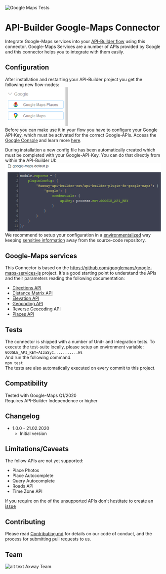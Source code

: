 ![Google Maps Tests](https://github.com/Axway-API-Builder-Ext/api-builder-extras/workflows/Google%20Maps%20Tests/badge.svg)

# API-Builder Google-Maps Connector

Integrate Google-Maps services into your [API-Builder flow][1] using this connector. Google-Maps Services are a number of APIs provided by Google and this connector helps you to integrate with them easily.

## Configuration

After installation and restarting your API-Builder project you get the following new flow-nodes:  
![Node][img1]   
Before you can make use it in your flow you have to configure your Google API-Key, which must be activated for the correct Google-APIs. Access the [Google Console][6] and learn more [here][7].  

During installation a new config file has been automatically created which must be completed with your Google-API-Key. You can do that directly from within the API-Builder UI:  
![Config][img3]  
We recommend to setup your configuration in a [environmentalized][4] way keeping [sensitive information][5] away from the source-code repository.

## Google-Maps services
This Connector is based on the https://github.com/googlemaps/google-maps-services-js project. It's a good starting point to understand the APIs and their parameters reading the following documentation:   

- [Directions API](https://developers.google.com/maps/documentation/directions/start)
- [Distance Matrix API](https://developers.google.com/maps/documentation/distance-matrix/start)
- [Elevation API](https://developers.google.com/maps/documentation/elevation/)
- [Geocoding API](https://developers.google.com/maps/documentation/geocoding/)
- [Reverse Geocoding API](https://developers.google.com/maps/documentation/geocoding/start#reverse)
- [Places API](https://developers.google.com/places/web-service/)

## Tests
The connector is shipped with a number of Unit- and Integration tests. To execute the test-suite locally, please setup an environment variable:  
`GOOGLE_API_KEY=AIzaSyC...........Ws`  
And run the following command:  
`npm test`  
The tests are also automatically executed on every commit to this project.  

## Compatibility
Tested with Google-Maps Q1/2020  
Requires API-Builder Independence or higher

## Changelog
- 1.0.0 - 21.02.2020
  - Initial version

## Limitations/Caveats
The follow APIs are not yet supported:
- Place Photos
- Place Autocomplete
- Query Autocomplete
- Roads API
- Time Zone API

If you require on the of the unsupported APIs don't hestitate to create an [issue][3]

## Contributing

Please read [Contributing.md](https://github.com/Axway-API-Management-Plus/Common/blob/master/Contributing.md) for details on our code of conduct, and the process for submitting pull requests to us.  

## Team

![alt text][Axwaylogo] Axway Team

[Axwaylogo]: https://github.com/Axway-API-Management/Common/blob/master/img/AxwayLogoSmall.png  "Axway logo"

[1]: https://docs.axway.com/bundle/API_Builder_4x_allOS_en/page/api_builder_flows.html
[2]: https://docs.axway.com/bundle/API_Builder_4x_allOS_en/page/api_builder_getting_started_guide.html
[3]: https://github.com/Axway-API-Builder-Ext/api-builder-extras/issues
[4]: https://docs.axway.com/bundle/API_Builder_4x_allOS_en/page/environmentalization.html
[5]: https://docs.axway.com/bundle/API_Builder_4x_allOS_en/page/project_configuration.html#ProjectConfiguration-Configurationfiles
[6]: https://console.cloud.google.com
[7]: https://developers.google.com/maps/documentation/javascript/get-api-key

[img1]: imgs/google-maps-flownode.png
[img2]: imgs/google-maps-directions.png
[img3]: imgs/google-maps-config.png
